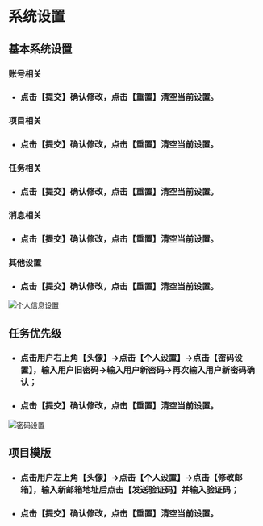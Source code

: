 # 系统设置

## 基本系统设置
### 账号相关
- ### 点击【提交】确认修改，点击【重置】清空当前设置。
### 项目相关
- ### 点击【提交】确认修改，点击【重置】清空当前设置。
### 任务相关
- ### 点击【提交】确认修改，点击【重置】清空当前设置。
### 消息相关
- ### 点击【提交】确认修改，点击【重置】清空当前设置。
### 其他设置
- ### 点击【提交】确认修改，点击【重置】清空当前设置。


![个人信息设置](/img/light/help_pic_set1.png)
## 任务优先级

-  ###  点击用户右上角【头像】→点击【个人设置】→点击【密码设置】，输入用户旧密码→输入用户新密码→再次输入用户新密码确认；

- ###  点击【提交】确认修改，点击【重置】清空当前设置。

![密码设置](/img/light/help_pic_set7.png)

## 项目模版

- ###  点击用户左上角【头像】→点击【个人设置】→点击【修改邮箱】，输入新邮箱地址后点击【发送验证码】并输入验证码；

- ### 点击【提交】确认修改，点击【重置】清空当前设置。
